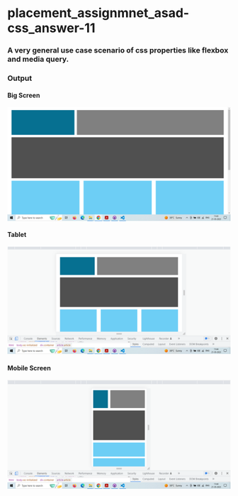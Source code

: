 # placement_assignmnet_asad-css_answer-11
### A very general use case scenario of css properties like flexbox and media query.
### Output
#### Big Screen
![Big-screen](./assets/bigscreen.png)
#### Tablet
![tablet](./assets/tablet.png)
#### Mobile Screen
![mobile-screen](./assets/mobile.png)